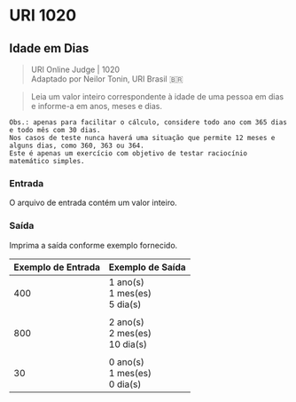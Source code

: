 # URI 1020

## Idade em Dias

>URI Online Judge | 1020  
>Adaptado por Neilor Tonin, URI Brasil :brazil:  

>Leia um valor inteiro correspondente à idade de uma pessoa em dias e informe-a em anos, meses e dias.  

```"
Obs.: apenas para facilitar o cálculo, considere todo ano com 365 dias e todo mês com 30 dias.  
Nos casos de teste nunca haverá uma situação que permite 12 meses e alguns dias, como 360, 363 ou 364.  
Este é apenas um exercício com objetivo de testar raciocínio matemático simples.  
```

### Entrada

O arquivo de entrada contém um valor inteiro.  

### Saída

 Imprima a saída conforme exemplo fornecido.  

| Exemplo de Entrada | Exemplo de Saída                   |
| ------------------ | ---------------------------------- |
| 400                | 1 ano(s)<br>1 mes(es)<br>5 dia(s)  |
|                    |                                    |
| 800                | 2 ano(s)<br>2 mes(es)<br>10 dia(s) |
|                    |                                    |
| 30                 | 0 ano(s)<br>1 mes(es)<br>0 dia(s)  |

